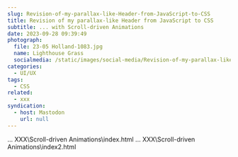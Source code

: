 ```yaml
---
slug: Revision-of-my-parallax-like-Header-from-JavaScript-to-CSS
title: Revision of my parallax-like Header from JavaScript to CSS
subtitle: ... with Scroll-driven Animations
date: 2023-09-28 09:39:49
photograph:
  file: 23-05 Holland-1083.jpg
  name: Lighthouse Grass
  socialmedia: /static/images/social-media/Revision-of-my-parallax-like-Header-from-JavaScript-to-CSS.png
categories:
  - UI/UX
tags:
  - CSS
related:
  - xxx
syndication:
  - host: Mastodon
    url: null
---
```


... XXX\Scroll-driven Animations\index.html
... XXX\Scroll-driven Animations\index2.html

<!-- more -->
